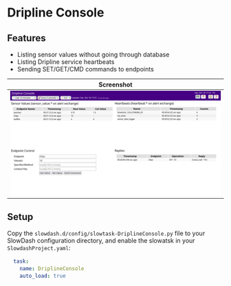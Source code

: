 Dripline Console
================
## Features
- Listing sensor values without going through database
- Listing Dripline service heartbeats
- Sending SET/GET/CMD commands to endpoints

| Screenshot |
|------------|
| <img src="DriplineConsole.png" width="100%"> |

## Setup
Copy the `slowdash.d/config/slowtask-DriplineConsole.py` file to your SlowDash configuration directory,
and enable the slowatsk in your `SlowdashProject.yaml`:
```yaml
  task:
    name: DriplineConsole
    auto_load: true
```
